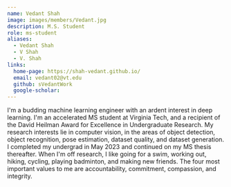 ```yaml
---
name: Vedant Shah
image: images/members/Vedant.jpg
description: M.S. Student
role: ms-student
aliases:
  - Vedant Shah
  - V Shah
  - V. Shah
links:
  home-page: https://shah-vedant.github.io/
  email: vedant02@vt.edu
  github: sVedantWork
  google-scholar: 
---
```


I'm a budding machine learning engineer with an ardent interest in deep learning. I'm an accelerated MS student at Virginia Tech, and a recipient of the David Heilman Award for Excellence in Undergraduate Research. My research interests lie in computer vision, in the areas of object detection, object recognition, pose estimation, dataset quality, and dataset generation. I completed my undergrad in May 2023 and continued on my MS thesis thereafter. When I'm off research, I like going for a swim, working out, hiking, cycling, playing badminton, and making new friends. The four most important values to me are accountability, commitment, compassion, and integrity.
